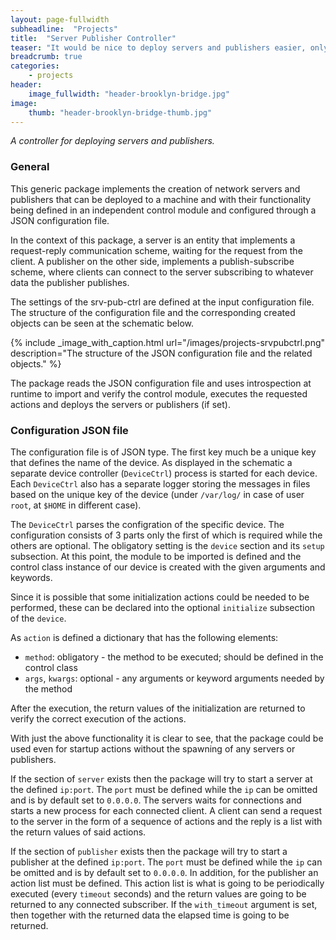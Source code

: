 ```yaml
---
layout: page-fullwidth
subheadline:  "Projects"
title:  "Server Publisher Controller"
teaser: "It would be nice to deploy servers and publishers easier, only implementing the interface class... I don't want every time to write the code taking care of a connection and publishing data... Could it be that I can do this just by writing a JSON file and my control module ?"
breadcrumb: true
categories:
    - projects
header:
    image_fullwidth: "header-brooklyn-bridge.jpg"
image:
    thumb: "header-brooklyn-bridge-thumb.jpg"
---
```


_A controller for deploying servers and publishers._


### General

This generic package implements the creation of network servers and publishers that can be deployed to a machine and with their functionality being defined in an independent control module and configured through a JSON configuration file.

In the context of this package, a server is an entity that implements a request-reply communication scheme, waiting for the request from the client.
A publisher on the other side, implements a publish-subscribe scheme, where clients can connect to the server subscribing to whatever data the publisher publishes.

The settings of the srv-pub-ctrl are defined at the input configuration file.
The structure of the configuration file and the corresponding created objects can be seen at the schematic below.

{% include _image_with_caption.html url="/images/projects-srvpubctrl.png" 
                                    description="The structure of the JSON configuration file and the related objects." 
%}

The package reads the JSON configuration file and uses introspection at runtime to import and verify the control module, executes the requested actions and deploys the servers or publishers (if set).

### Configuration JSON file

The configuration file is of JSON type.
The first key much be a unique key that defines the name of the device.
As displayed in the schematic a separate device controller (`DeviceCtrl`) process is started for each device.
Each `DeviceCtrl` also has a separate logger storing the messages in files based on the unique key of the device (under `/var/log/` in case of user `root`, at `$HOME` in different case).

The `DeviceCtrl` parses the configration of the specific device.
The configuration consists of 3 parts only the first of which is required while the others are optional.
The obligatory setting is the `device` section and its `setup` subsection.
At this point, the module to be imported is defined and the control class instance of our device is created with the given arguments and keywords.

Since it is possible that some initialization actions could be needed to be performed,  these can be declared into the optional `initialize` subsection of the `device`.

As `action` is defined a dictionary that has the following elements:

+ `method`: obligatory - the method to be executed; should be defined in the control class
+ `args`, `kwargs`: optional - any arguments or keyword arguments needed by the method

After the execution, the return values of the initialization are returned to verify the correct execution of the actions.

With just the above functionality it is clear to see, that the package could be used even for startup actions without the spawning of any servers or publishers.

If the section of `server` exists then the package will try to start a server at the defined `ip:port`.
The `port` must be defined while the `ip` can be omitted and is by default set to `0.0.0.0`.
The servers waits for connections and starts a new process for each connected client.
A client can send a request to the server in the form of a sequence of actions and the reply is a list with the return values of said actions.

If the section of `publisher` exists then the package will try to start a publisher  at the defined `ip:port`.
The `port` must be defined while the `ip` can be omitted and is by default set to `0.0.0.0`.
In addition, for the publisher an action list must be defined. This action list is what is going to be periodically executed (every `timeout` seconds) and the return values are going to be returned to any connected subscriber.
If the `with_timeout` argument is set, then together with the returned data the elapsed time is going to be returned.
